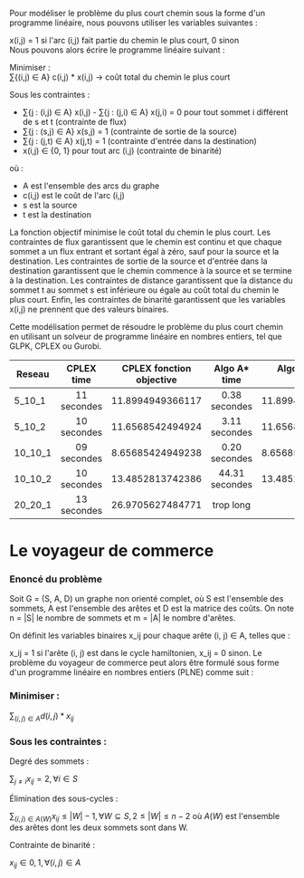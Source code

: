 Pour modéliser le problème du plus court chemin sous la forme d'un programme linéaire, nous pouvons utiliser les variables suivantes :

x(i,j) = 1 si l'arc (i,j) fait partie du chemin le plus court, 0 sinon<br>
Nous pouvons alors écrire le programme linéaire suivant :

Minimiser :<br>
∑{(i,j) ∈ A} c(i,j) * x(i,j) -> coût total du chemin le plus court<br>

Sous les contraintes :

- ∑{j : (i,j) ∈ A} x(i,j) - ∑{j : (j,i) ∈ A} x(j,i) = 0 pour tout sommet i différent de s et t (contrainte de flux)<br>
- ∑{j : (s,j) ∈ A} x(s,j) = 1 (contrainte de sortie de la source)<br>
- ∑{j : (j,t) ∈ A} x(j,t) = 1 (contrainte d'entrée dans la destination)<br>
- x(i,j) ∈ {0, 1} pour tout arc (i,j) (contrainte de binarité)<br>

où :

- A est l'ensemble des arcs du graphe<br>
- c(i,j) est le coût de l'arc (i,j)<br>
- s est la source<br>
- t est la destination<br>

La fonction objectif minimise le coût total du chemin le plus court. Les contraintes de flux garantissent que le chemin est continu et que chaque sommet a un flux entrant et sortant égal à zéro, sauf pour la source et la destination. Les contraintes de sortie de la source et d'entrée dans la destination garantissent que le chemin commence à la source et se termine à la destination. Les contraintes de distance garantissent que la distance du sommet t au sommet s est inférieure ou égale au coût total du chemin le plus court. Enfin, les contraintes de binarité garantissent que les variables x(i,j) ne prennent que des valeurs binaires.<br>

Cette modélisation permet de résoudre le problème du plus court chemin en utilisant un solveur de programme linéaire en nombres entiers, tel que GLPK, CPLEX ou Gurobi.

|   Reseau   |   CPLEX time  |   CPLEX fonction objective  |  Algo A* time |  Algo A* fonvtion objective |
|---    |:-:    |:-:    |:-:    |--:    |
|   5_10_1   |   11 secondes  |  11.8994949366117  |  0.38 secondes  |  11.8994949366117  |
|   5_10_2   |   10 secondes  |  11.6568542494924  |  3.11 secondes  |  11.6568542494924  |
|   10_10_1   |   09 secondes  |  8.65685424949238  |  0.20 secondes  |  8.65685424949238  |
|   10_10_2   |   10 secondes  |  13.4852813742386  |  44.31 secondes  |  13.4852813742386  |
|   20_20_1   |   13 secondes  |  26.9705627484771  |  trop long  |     |

# Le voyageur de commerce
### Enoncé du problème

Soit G = (S, A, D) un graphe non orienté complet, où S est l'ensemble des sommets, A est l'ensemble des arêtes et D est la matrice des coûts. On note n = |S| le nombre de sommets et m = |A| le nombre d'arêtes.

On définit les variables binaires x_ij pour chaque arête (i, j) ∈ A, telles que :

x_ij = 1 si l'arête (i, j) est dans le cycle hamiltonien,
x_ij = 0 sinon.
Le problème du voyageur de commerce peut alors être formulé sous forme d'un programme linéaire en nombres entiers (PLNE) comme suit :

### Minimiser : 
$∑_{(i, j) ∈ A} d(i, j) * x_{ij}$

### Sous les contraintes :

Degré des sommets :

$∑_{j ≠ i} x_{ij} = 2, ∀i ∈ S$ <br>

Élimination des sous-cycles :

$∑_{(i, j) ∈ A(W)} x_{ij} ≤ |W| - 1, ∀W ⊆ S, 2 ≤ |W| ≤ n - 2$
où $A(W)$ est l'ensemble des arêtes dont les deux sommets sont dans W.

Contrainte de binarité :

$x_{ij} ∈ {0, 1}, ∀(i, j) ∈ A$
